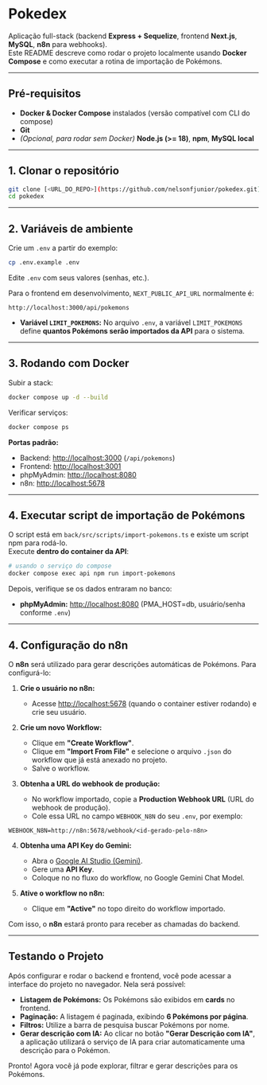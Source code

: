 # Pokedex

Aplicação full-stack (backend **Express + Sequelize**, frontend **Next.js**, **MySQL**, **n8n** para webhooks).  
Este README descreve como rodar o projeto localmente usando **Docker Compose** e como executar a rotina de importação de Pokémons.

---

## Pré-requisitos

- **Docker & Docker Compose** instalados (versão compatível com CLI do compose)
- **Git**
- *(Opcional, para rodar sem Docker)* **Node.js (>= 18)**, **npm**, **MySQL local**

---

## 1. Clonar o repositório

```bash
git clone [<URL_DO_REPO>](https://github.com/nelsonfjunior/pokedex.git)
cd pokedex
```

---

## 2. Variáveis de ambiente

Crie um `.env` a partir do exemplo:

```bash
cp .env.example .env
```

Edite `.env` com seus valores (senhas, etc.).

Para o frontend em desenvolvimento, `NEXT_PUBLIC_API_URL` normalmente é:

```
http://localhost:3000/api/pokemons
```

- **Variável `LIMIT_POKEMONS`:** No arquivo `.env`, a variável `LIMIT_POKEMONS` define **quantos Pokémons serão importados da API** para o sistema.

---

## 3. Rodando com Docker

Subir a stack:

```bash
docker compose up -d --build
```

Verificar serviços:

```bash
docker compose ps
```

**Portas padrão:**

- Backend: [http://localhost:3000](http://localhost:3000) (`/api/pokemons`)
- Frontend: [http://localhost:3001](http://localhost:3001)
- phpMyAdmin: [http://localhost:8080](http://localhost:8080)
- n8n: [http://localhost:5678](http://localhost:5678)
  
---

## 4. Executar script de importação de Pokémons

O script está em `back/src/scripts/import-pokemons.ts` e existe um script npm para rodá-lo.  
Execute **dentro do container da API**:

```bash
# usando o serviço do compose
docker compose exec api npm run import-pokemons
```

Depois, verifique se os dados entraram no banco:

- **phpMyAdmin:** [http://localhost:8080](http://localhost:8080) (PMA_HOST=db, usuário/senha conforme `.env`)

---

## 4. Configuração do n8n

O **n8n** será utilizado para gerar descrições automáticas de Pokémons. Para configurá-lo:

1. **Crie o usuário no n8n:**
   - Acesse [http://localhost:5678](http://localhost:5678) (quando o container estiver rodando) e crie seu usuário.

2. **Crie um novo Workflow:**
   - Clique em **"Create Workflow"**.
   - Clique em **"Import From File"** e selecione o arquivo `.json` do workflow que já está anexado no projeto.
   - Salve o workflow.

3. **Obtenha a URL do webhook de produção:**
   - No workflow importado, copie a **Production Webhook URL** (URL do webhook de produção).
   - Cole essa URL no campo `WEBHOOK_N8N` do seu `.env`, por exemplo:

```
WEBHOOK_N8N=http://n8n:5678/webhook/<id-gerado-pelo-n8n>
```

4. **Obtenha uma API Key do Gemini:**
   - Abra o [Google AI Studio (Gemini)](https://aistudio.google.com/).
   - Gere uma **API Key**.
   - Coloque no no fluxo do workflow, no Google Gemini Chat Model.

5. **Ative o workflow no n8n:**
   - Clique em **"Active"** no topo direito do workflow importado.

Com isso, o **n8n** estará pronto para receber as chamadas do backend.

---

## Testando o Projeto

Após configurar e rodar o backend e frontend, você pode acessar a interface do projeto no navegador. Nela será possível:

- **Listagem de Pokémons:** Os Pokémons são exibidos em **cards** no frontend.
- **Paginação:** A listagem é paginada, exibindo **6 Pokémons por página**.
- **Filtros:** Utilize a barra de pesquisa buscar Pokémons por nome.
- **Gerar descrição com IA:** Ao clicar no botão **"Gerar Descrição com IA"**, a aplicação utilizará o serviço de IA para criar automaticamente uma descrição para o Pokémon.

Pronto! Agora você já pode explorar, filtrar e gerar descrições para os Pokémons.

